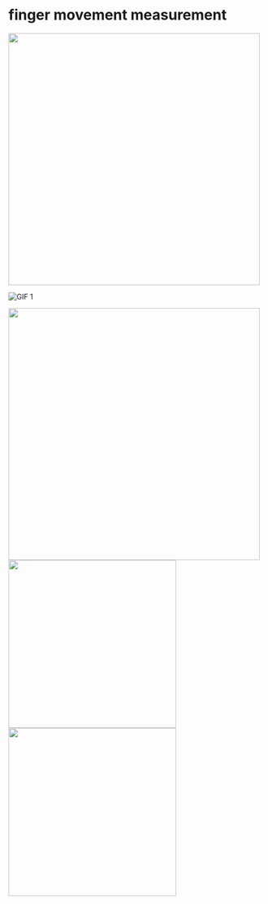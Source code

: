 # finger movement measurement



<img src="https://ws1.sinaimg.cn/large/006tNc79ly1fvnwve8je1j30tp0dd7i0.jpg" width="495">





![GIF 1](https://ws2.sinaimg.cn/large/006tNc79ly1fvnwpu32y4g307t0dw1kz.gif)





<img src="https://ws4.sinaimg.cn/large/006tNc79ly1fvnx0oydu7j31kw16ke85.jpg" width="495">

<img src="https://ws3.sinaimg.cn/large/006tNc79ly1fvnx11tygsj31kw2424qs.jpg"  height="330">



<img src="https://ws1.sinaimg.cn/large/006tNc79ly1fvnx17aqtlj31kw242npg.jpg"  height="330">